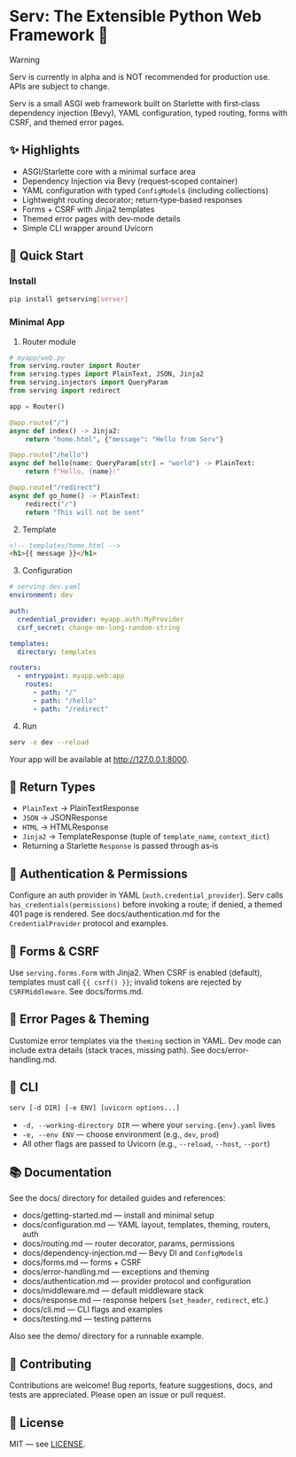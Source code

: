 # Serv: The Extensible Python Web Framework 🚀

> [!WARNING]
> Serv is currently in alpha and is NOT recommended for production use. APIs are subject to change.

Serv is a small ASGI web framework built on Starlette with first‑class dependency injection (Bevy), YAML configuration, typed routing, forms with CSRF, and themed error pages.

## ✨ Highlights

- ASGI/Starlette core with a minimal surface area
- Dependency Injection via Bevy (request‑scoped container)
- YAML configuration with typed `ConfigModel`s (including collections)
- Lightweight routing decorator; return‑type‑based responses
- Forms + CSRF with Jinja2 templates
- Themed error pages with dev‑mode details
- Simple CLI wrapper around Uvicorn

## 🚀 Quick Start

### Install

```bash
pip install getserving[server]
```

### Minimal App

1) Router module

```python
# myapp/web.py
from serving.router import Router
from serving.types import PlainText, JSON, Jinja2
from serving.injectors import QueryParam
from serving import redirect

app = Router()

@app.route("/")
async def index() -> Jinja2:
    return "home.html", {"message": "Hello from Serv"}

@app.route("/hello")
async def hello(name: QueryParam[str] = "world") -> PlainText:
    return f"Hello, {name}!"

@app.route("/redirect")
async def go_home() -> PlainText:
    redirect("/")
    return "This will not be sent"
```

2) Template

```html
<!-- templates/home.html -->
<h1>{{ message }}</h1>
```

3) Configuration

```yaml
# serving.dev.yaml
environment: dev

auth:
  credential_provider: myapp.auth:MyProvider
  csrf_secret: change-me-long-random-string

templates:
  directory: templates

routers:
  - entrypoint: myapp.web:app
    routes:
      - path: "/"
      - path: "/hello"
      - path: "/redirect"
```

4) Run

```bash
serv -e dev --reload
```

Your app will be available at http://127.0.0.1:8000.

## 🧭 Return Types

- `PlainText` → PlainTextResponse
- `JSON` → JSONResponse
- `HTML` → HTMLResponse
- `Jinja2` → TemplateResponse (tuple of `template_name`, `context_dict`)
- Returning a Starlette `Response` is passed through as‑is

## 🔐 Authentication & Permissions

Configure an auth provider in YAML (`auth.credential_provider`). Serv calls `has_credentials(permissions)` before invoking a route; if denied, a themed 401 page is rendered. See docs/authentication.md for the `CredentialProvider` protocol and examples.

## 🧾 Forms & CSRF

Use `serving.forms.Form` with Jinja2. When CSRF is enabled (default), templates must call `{{ csrf() }}`; invalid tokens are rejected by `CSRFMiddleware`. See docs/forms.md.

## 🎨 Error Pages & Theming

Customize error templates via the `theming` section in YAML. Dev mode can include extra details (stack traces, missing path). See docs/error-handling.md.

## 🧰 CLI

```bash
serv [-d DIR] [-e ENV] [uvicorn options...]
```

- `-d, --working-directory DIR` — where your `serving.{env}.yaml` lives
- `-e, --env ENV` — choose environment (e.g., `dev`, `prod`)
- All other flags are passed to Uvicorn (e.g., `--reload`, `--host`, `--port`)

## 📚 Documentation

See the docs/ directory for detailed guides and references:

- docs/getting-started.md — install and minimal setup
- docs/configuration.md — YAML layout, templates, theming, routers, auth
- docs/routing.md — router decorator, params, permissions
- docs/dependency-injection.md — Bevy DI and `ConfigModel`s
- docs/forms.md — forms + CSRF
- docs/error-handling.md — exceptions and theming
- docs/authentication.md — provider protocol and configuration
- docs/middleware.md — default middleware stack
- docs/response.md — response helpers (`set_header`, `redirect`, etc.)
- docs/cli.md — CLI flags and examples
- docs/testing.md — testing patterns

Also see the demo/ directory for a runnable example.

## 🤝 Contributing

Contributions are welcome! Bug reports, feature suggestions, docs, and tests are appreciated. Please open an issue or pull request.

## 📄 License

MIT — see [LICENSE](LICENSE).
